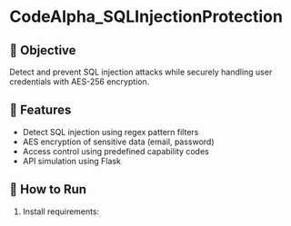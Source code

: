 # CodeAlpha_SQLInjectionProtection

## 🔐 Objective
Detect and prevent SQL injection attacks while securely handling user credentials with AES-256 encryption.

## 🧪 Features
- Detect SQL injection using regex pattern filters
- AES encryption of sensitive data (email, password)
- Access control using predefined capability codes
- API simulation using Flask

## 🚀 How to Run
1. Install requirements:
